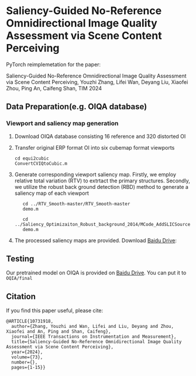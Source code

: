 # Saliency-Guided No-Reference Omnidirectional Image Quality Assessment via Scene Content Perceiving

PyTorch reimplemetation for the paper:

Saliency-Guided No-Reference Omnidirectional Image Quality Assessment via Scene Content Perceiving, Youzhi Zhang, Lifei Wan, Deyang Liu, Xiaofei Zhou,  Ping An, Caifeng Shan, TIM 2024 




## Data Preparation(e.g. OIQA database)

### Viewport and saliency map generation



1. Download OIQA database consisting 16 reference and 320 distorted OI

2. Transfer original ERP format OI into six cubemap format viewports
   ```
   cd equi2cubic
   ConvertCVIQtoCubic.m
   ```

3. Generate corresponding viewport saliency map. Firstly, we employ relative total variation (RTV)
  to extrtact the primary structures. Secondly, we utilize the robust back ground detection (RBD)
  method to generate a saliency map of each viewport
   ```
      cd ../RTV_Smooth-master/RTV_Smooth-master
      demo.m
      ```
   ```
      cd ../Saliency_Optimizaiton_Robust_background_2014/MCode_AddSLICSourceCode_8_30_2014
      demo.m
      ```

4. The processed saliency maps are provided. Download [Baidu Drive]():





## Testing
Our pretrained model on OIQA is provided on [Baidu Drive](). You can put it to `OQIA/final` 

    

## Citation
If you find this paper useful, please cite:
```
@ARTICLE{10731918,
  author={Zhang, Youzhi and Wan, Lifei and Liu, Deyang and Zhou, Xiaofei and An, Ping and Shan, Caifeng},
  journal={IEEE Transactions on Instrumentation and Measurement}, 
  title={Saliency-Guided No-Reference Omnidirectional Image Quality Assessment via Scene Content Perceiving}, 
  year={2024},
  volume={73},
  number={},
  pages={1-15}}
```